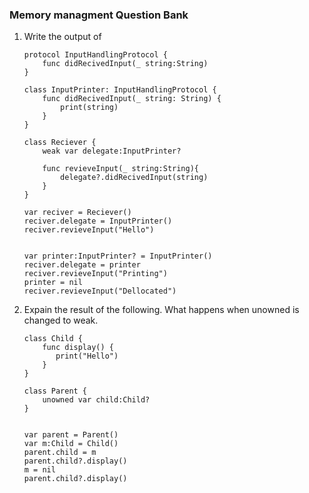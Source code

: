 ### Memory managment Question Bank

1. Write the output of 
	
	```
	protocol InputHandlingProtocol {
	    func didRecivedInput(_ string:String)
	}
	
	class InputPrinter: InputHandlingProtocol {
	    func didRecivedInput(_ string: String) {
	        print(string)
	    }
	}
	
	class Reciever {
	    weak var delegate:InputPrinter?
	    
	    func revieveInput(_ string:String){
	        delegate?.didRecivedInput(string)
	    }
	}
	
	var reciver = Reciever()
	reciver.delegate = InputPrinter()
	reciver.revieveInput("Hello")
	
	
	var printer:InputPrinter? = InputPrinter()
	reciver.delegate = printer
	reciver.revieveInput("Printing")
	printer = nil
	reciver.revieveInput("Dellocated")
	```
2. Expain the result of the following. What happens when unowned is changed to weak. 
 
	```
	class Child {
	    func display() {
	       print("Hello") 
	    }
	}

	class Parent {
	    unowned var child:Child?
	}
	
	
	var parent = Parent()
	var m:Child = Child()
	parent.child = m
	parent.child?.display()
	m = nil
	parent.child?.display()
	```